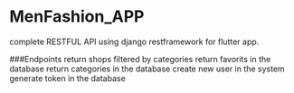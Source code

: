 # MenFashion_APP
complete RESTFUL API using django restframework for flutter app. 

###Endpoints 
return shops filtered by categories
return favorits in the database
return categories in the database
create new user in the system
generate token in the database 



